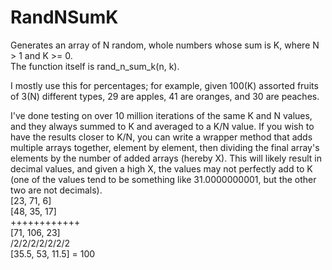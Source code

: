 # RandNSumK

Generates an array of N random, whole numbers whose sum is K, where N > 1 and K >= 0. <br>
The function itself is rand_n_sum_k(n, k).

I mostly use this for percentages; for example, given 100(K) assorted fruits of 3(N) different types, 29 are apples, 41 are oranges, and 30 are peaches.

I've done testing on over 10 million iterations of the same K and N values, and they always summed to K and averaged to a K/N value. If you wish to have the results closer to K/N, you can write a wrapper method that adds multiple arrays together, element by element, then dividing the final array's elements by the number of added arrays (hereby X). This will likely result in decimal values, and given a high X, the values may not perfectly add to K (one of the values tend to be something like 31.0000000001, but the other two are not decimals).<br>
[23, 71, 6]<br>
[48, 35, 17]<br>
++++++++++++<br>
[71, 106, 23]<br>
/2/2/2/2/2/2/2<br>
[35.5, 53, 11.5] = 100
